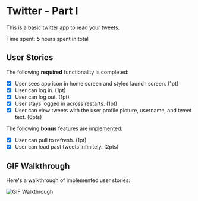 # Twitter - Part I

This is a basic twitter app to read your tweets.

Time spent: **5** hours spent in total

## User Stories

The following **required** functionality is completed:

- [x] User sees app icon in home screen and styled launch screen. (1pt)
- [x] User can log in. (1pt)
- [x] User can log out. (1pt)
- [x] User stays logged in across restarts. (1pt)
- [x] User can view tweets with the user profile picture, username, and tweet text. (6pts)

The following **bonus** features are implemented:

- [x] User can pull to refresh. (1pt)
- [x] User can load past tweets infinitely. (2pts)

## GIF Walkthrough

Here's a walkthrough of implemented user stories:

<img src='https://user-images.githubusercontent.com/57969388/155820802-681b2643-5778-49d5-9c98-894f2b986a4b.gif' title='GIF Walkthrough' width='' alt='GIF Walkthrough' />
